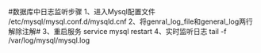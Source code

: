 #数据库中日志监听步骤
1、进入Mysql配置文件 /etc/mysql/mysql.conf.d/mysqld.cnf
2、将genral_log_file和general_log两行解除注解#
3、重启服务
service mysql restart
4、实时监听日志
tail -f /var/log/mysql/mysql.log

